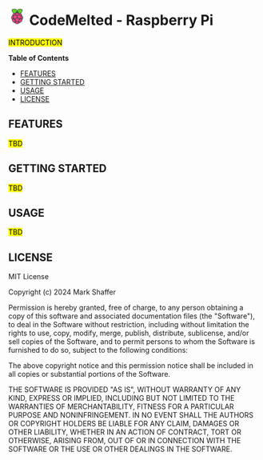 <!--
TITLE: CodeMelted - DEV | Raspberry Pi
PUBLISH_DATE: 2024-03-23
AUTHOR: Mark Shaffer
KEYWORDS: TBD
DESCRIPTION: TBD
-->
<h1><img style="height: 35px;" src="header.png" /> CodeMelted - Raspberry Pi</h1>

<mark>INTRODUCTION</mark>

**Table of Contents**

- [FEATURES](#features)
- [GETTING STARTED](#getting-started)
- [USAGE](#usage)
- [LICENSE](#license)

## FEATURES

<mark>TBD</mark>

## GETTING STARTED

<mark>TBD</mark>

## USAGE

<mark>TBD</mark>

## LICENSE

MIT License

Copyright (c) 2024 Mark Shaffer

Permission is hereby granted, free of charge, to any person obtaining a copy
of this software and associated documentation files (the "Software"), to deal
in the Software without restriction, including without limitation the rights
to use, copy, modify, merge, publish, distribute, sublicense, and/or sell
copies of the Software, and to permit persons to whom the Software is
furnished to do so, subject to the following conditions:

The above copyright notice and this permission notice shall be included in all
copies or substantial portions of the Software.

THE SOFTWARE IS PROVIDED "AS IS", WITHOUT WARRANTY OF ANY KIND, EXPRESS OR
IMPLIED, INCLUDING BUT NOT LIMITED TO THE WARRANTIES OF MERCHANTABILITY,
FITNESS FOR A PARTICULAR PURPOSE AND NONINFRINGEMENT. IN NO EVENT SHALL THE
AUTHORS OR COPYRIGHT HOLDERS BE LIABLE FOR ANY CLAIM, DAMAGES OR OTHER
LIABILITY, WHETHER IN AN ACTION OF CONTRACT, TORT OR OTHERWISE, ARISING FROM,
OUT OF OR IN CONNECTION WITH THE SOFTWARE OR THE USE OR OTHER DEALINGS IN THE
SOFTWARE.
